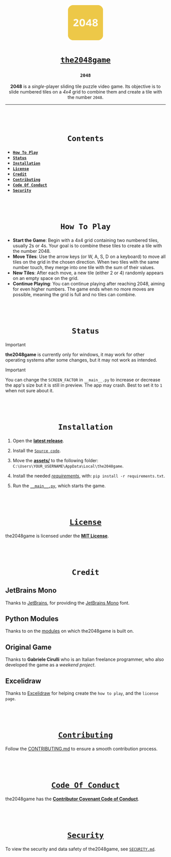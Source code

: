 <div align="center">

[<img src="https://github.com/aahan0511/the2048game/blob/main/assets/images/icon.png" alt="assets/images/icon.png" width=110>](https://github.com/aahan0511/the2048game "the2048game on GitHub")

# [**`the2048game`**](https://github.com/aahan0511/the2048game "the2048game on GitHub")

### **`2048`**
**2048** is a *single*-player sliding tile puzzle video game. Its objective is to slide numbered tiles on a *4x4* grid to combine them and create a tile with the number `2048`.

---

<br><br>

# **`Contents`**
</div>

* [**`How To Play`**](https://github.com/aahan0511/the2048game?tab=readme-ov-file#how-to-play)
* [**`Status`**](https://github.com/aahan0511/the2048game?tab=readme-ov-file#status)
* [**`Installation`**](https://github.com/aahan0511/the2048game?tab=readme-ov-file#installation)
* [**`License`**](https://github.com/aahan0511/the2048game?tab=readme-ov-file#license)
* [**`Credit`**](https://github.com/aahan0511/the2048game?tab=readme-ov-file#credit)
* [**`Contributing`**](https://github.com/aahan0511/the2048game?tab=readme-ov-file#contributing)
* [**`Code Of Conduct`**](https://github.com/aahan0511/the2048game?tab=readme-ov-file#code-of-conduct)
* [**`Security`**](https://github.com/aahan0511/the2048game?tab=readme-ov-file#security)

<br><br>
<div align="center">

# **`How To Play`**

</div>

- **Start the Game**: Begin with a 4x4 grid containing two numbered tiles, usually 2s or 4s. Your goal is to combine these tiles to create a tile with the number 2048.
- **Move Tiles**: Use the arrow keys (or W, A, S, D on a keyboard) to move all tiles on the grid in the chosen direction. When two tiles with the same number touch, they merge into one tile with the sum of their values.
- **New Tiles**: After each move, a new tile (either 2 or 4) randomly appears on an empty space on the grid.
- **Continue Playing**: You can continue playing after reaching 2048, aiming for even higher numbers. The game ends when no more moves are possible, meaning the grid is full and no tiles can combine.

<br><br>
<div align="center">

# **`Status`**
</div>

> [!IMPORTANT]
> **the2048game** is currently only for windows, it may work for other operating systems after some changes, but it may not work as intended.

> [!IMPORTANT]
> You can change the `SCREEN_FACTOR` in `__main__.py` to increase or decrease the app's size but it is still in preview. The app may crash.
> Best to set it to `1` when not sure about it.

<br><br>
<div align="center">

# **`Installation`**

</div>

1. Open the [**latest release**](https://github.com/aahan0511/the2048game/releases/tag/v1.0.0 "v1.0.0").

2. Install the [`Source code`](https://github.com/aahan0511/the2048game/archive/refs/tags/v1.0.0.zip "Source Code installation"). 

3. Move the [**assets/**](https://github.com/aahan0511/the2048game/tree/v1.0.0/assets) to the following folder: 
`C:\Users\YOUR_USERNAME\AppData\Local\the2048game`.

4. Install the needed [*requirements*](https://github.com/aahan0511/the2048game/blob/v1.0.0/requirements.txt "requirements.txt"), with: `pip install -r requirements.txt`.

5. Run the [`__main__.py`](https://github.com/aahan0511/the2048game/blob/v1.0.0/__main__.py "__main__.py"), which starts the game.

<br><br>
<div align="center">

# [**`License`**](https://opensource.org/license/mit "OpenSource.org Website")

</div>

the2048game is licensed under the [**MIT License**](https://github.com/aahan0511/the2048game/blob/main/LICENSE.md "License for the2048game").

<br><br>
<div align="center">

# **`Credit`**

</div>

## JetBrains Mono
Thanks to [JetBrains](https://github.com/JetBrains "JetBrains on GitHub"), for providing the [JetBrains Mono](https://github.com/JetBrains/JetBrainsMono) font.

## Python Modules
Thanks to on the [modules](https://github.com/aahan0511/the2048game/requirements.txt) on which the2048game is built on.

## Original Game
Thanks to **Gabriele Cirulli** who is an Italian freelance programmer, who also developed the game as a *weekend project*.

## Excelidraw
Thanks to [Excelidraw](https://github.com/excalidraw/excalidraw "Excelidraw on GitHub") for helping create the `how to play`, and the `license page`.

<br><br>
<div align="center">

# [**`Contributing`**](https://github.com/aahan0511/the2048game/blob/main/.github/CONTRIBUTING.md "Contributing on the2048game")

</div>

Follow the [CONTRIBUTING.md](https://github.com/aahan0511/the2048game/blob/main/.github/CONTRIBUTING.md "Contributing for the2048game") to ensure a smooth contribution process.

<br><br>
<div align="center">

# [**`Code Of Conduct`**](https://www.contributor-covenant.org/ "Contributor Covenant Website")

</div>

the2048game has the [**Contributor Covenant Code of Conduct**](https://github.com/aahan0511/the2048game/blob/main/.github/CODE_OF_CONDUCT.md "Code Of Conduct for the2048game").

<br><br>
<div align="center">

# [**`Security`**](https://github.com/aahan0511/the2048game/blob/main/.github/SECURITY.md "Security on the2048game")

</div>

To view the security and data safety of the2048game, see [`SECURITY.md`](https://github.com/aahan0511/the2048game/blob/main/.github/SECURITY.md "Security on the2048game").